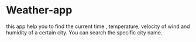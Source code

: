 # Weather-app
this app help you to find the current time , temperature, velocity of wind and humidity of a certain city. You can search the specific city name.
